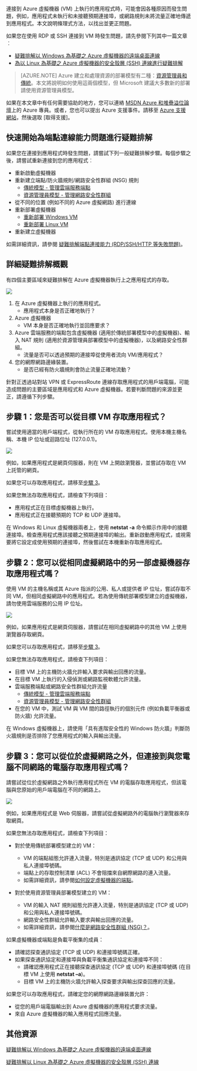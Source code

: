 連接到 Azure 虛擬機器 (VM) 上執行的應用程式時，可能會因各種原因而發生問題，例如，應用程式未執行和未接聽預期連接埠，或網路規則未將流量正確地傳遞到應用程式。本文說明條理式方法，以找出並更正問題。

如果您在使用 RDP 或 SSH 連接到 VM 時發生問題，請先參閱下列其中一篇文章︰

 - [疑難排解以 Windows 為基礎之 Azure 虛擬機器的遠端桌面連線](../articles/virtual-machines/virtual-machines-windows-troubleshoot-rdp-connection.md)
 - [為以 Linux 為基礎之 Azure 虛擬機器的安全殼層 (SSH) 連線進行疑難排解](../articles/virtual-machines/virtual-machines-linux-troubleshoot-ssh-connection.md)

> [AZURE.NOTE] Azure 建立和處理資源的部署模型有二種：[資源管理員和傳統](../articles/resource-manager-deployment-model.md)。本文將說明如何使用這兩個模型，但 Microsoft 建議大多數新的部署請使用資源管理員模型。

如果在本文章中有任何需要協助的地方，您可以連絡 [MSDN Azure 和堆疊溢位論壇](https://azure.microsoft.com/support/forums/)上的 Azure 專員。或者，您也可以提出 Azure 支援事件。請移至 [Azure 支援網站](https://azure.microsoft.com/support/options/)，然後選取 [取得支援]。

## 快速開始為端點連線能力問題進行疑難排解

如果您在連接到應用程式時發生問題，請嘗試下列一般疑難排解步驟。每個步驟之後，請嘗試重新連接到您的應用程式︰

- 重新啟動虛擬機器
- 重新建立端點/防火牆規則/網路安全性群組 (NSG) 規則
	- [傳統模型 - 管理雲端服務端點](../articles/cloud-services/cloud-services-enable-communication-role-instances.md)
	- [資源管理員模型 - 管理網路安全性群組](../articles/virtual-network/virtual-networks-create-nsg-arm-pportal.md)
- 從不同的位置 (例如不同的 Azure 虛擬網路) 進行連線
- 重新部署虛擬機器
	- [重新部署 Windows VM](../articles/virtual-machines/virtual-machines-windows-redeploy-to-new-node.md)
	- [重新部署 Linux VM](../articles/virtual-machines/virtual-machines-linux-redeploy-to-new-node.md)
- 重新建立虛擬機器

如需詳細資訊，請參閱 [疑難排解端點連接能力 (RDP/SSH/HTTP 等失敗問題)](https://social.msdn.microsoft.com/Forums/azure/zh-TW/538a8f18-7c1f-4d6e-b81c-70c00e25c93d/troubleshooting-endpoint-connectivity-rdpsshhttp-etc-failures?forum=WAVirtualMachinesforWindows)。

## 詳細疑難排解概觀

有四個主要區域來疑難排解在 Azure 虛擬機器執行上之應用程式的存取。

![](./media/virtual-machines-common-troubleshoot-app-connection/tshoot_app_access1.png)

1.	在 Azure 虛擬機器上執行的應用程式。
	- 應用程式本身是否正確地執行？
2.	Azure 虛擬機器
	- VM 本身是否正確地執行並回應要求？
3.	Azure 雲端服務的端點包含虛擬機器 (適用於傳統部署模型中的虛擬機器)、輸入 NAT 規則 (適用於資源管理員部署模型中的虛擬機器)，以及網路安全性群組。
	- 流量是否可以透過預期的連接埠從使用者流向 VM/應用程式？
4.	您的網際網路邊緣裝置。
	- 是否已經有防火牆規則會防止流量正確地流動？

針對正透過站對站 VPN 或 ExpressRoute 連線存取應用程式的用戶端電腦，可能造成問題的主要區域是應用程式和 Azure 虛擬機器。若要判斷問題的來源並更正，請遵循下列步驟。

## 步驟 1：您是否可以從目標 VM 存取應用程式？

嘗試使用適當的用戶端程式，從執行所在的 VM 存取應用程式。使用本機主機名稱、本機 IP 位址或迴路位址 (127.0.0.1)。

![](./media/virtual-machines-common-troubleshoot-app-connection/tshoot_app_access2.png)

例如，如果應用程式是網頁伺服器，則在 VM 上開啟瀏覽器，並嘗試存取在 VM 上託管的網頁。

如果您可以存取應用程式，請移至[步驟 3](#step2)。

如果您無法存取應用程式，請檢查下列項目：

- 應用程式正在目標虛擬機器上執行。
- 應用程式正在接聽預期的 TCP 和 UDP 連接埠。

在 Windows 和 Linux 虛擬機器兩者上，使用 **netstat -a** 命令顯示作用中的接聽連接埠。檢查應用程式應該接聽之預期連接埠的輸出。重新啟動應用程式，或視需要將它設定成使用預期的連接埠，然後嘗試在本機重新存取應用程式。

## <a id="step2"></a>步驟 2：您可以從相同虛擬網路中的另一部虛擬機器存取應用程式嗎？

使用 VM 的主機名稱或其 Azure 指派的公用、私人或提供者 IP 位址，嘗試存取不同 VM，但相同虛擬網路中的應用程式。若為使用傳統部署模型建立的虛擬機器，請勿使用雲端服務的公用 IP 位址。

![](./media/virtual-machines-common-troubleshoot-app-connection/tshoot_app_access3.png)

例如，如果應用程式是網頁伺服器，請嘗試在相同虛擬網路中的其他 VM 上使用瀏覽器存取網頁。

如果您可以存取應用程式，請移至[步驟 3](#step3)。

如果您無法存取應用程式，請檢查下列項目：

- 目標 VM 上的主機防火牆允許輸入要求與輸出回應的流量。
- 在目標 VM 上執行的入侵偵測或網路監視軟體允許流量。
- 雲端服務端點或網路安全性群組允許流量
	- [傳統模型 - 管理雲端服務端點](../articles/cloud-services/cloud-services-enable-communication-role-instances.md)
	- [資源管理員模型 - 管理網路安全性群組](../articles/virtual-network/virtual-networks-create-nsg-arm-pportal.md)
- 在您的 VM 中，測試 VM 與 VM 間的路徑執行的個別元件 (例如負載平衡器或防火牆) 允許流量。

在 Windows 虛擬機器上，請使用「具有進階安全性的 Windows 防火牆」判斷防火牆規則是否排除了您應用程式的輸入與輸出流量。

## <a id="step3"></a>步驟 3：您可以從位於虛擬網路之外，但連接到與您電腦不同網路的電腦存取應用程式嗎？

請嘗試從位於虛擬網路之外執行應用程式所在 VM 的電腦存取應用程式，但該電腦與您原始的用戶端電腦在不同的網路上。

![](./media/virtual-machines-common-troubleshoot-app-connection/tshoot_app_access4.png)

例如，如果應用程式是 Web 伺服器，請嘗試從虛擬網路外的電腦執行瀏覽器來存取網頁。

如果您無法存取應用程式，請檢查下列項目：

- 對於使用傳統部署模型建立的 VM：
	- VM 的端點組態允許連入流量，特別是通訊協定 (TCP 或 UDP) 和公用與私人連接埠號碼。
	- 端點上的存取控制清單 (ACL) 不會阻擋來自網際網路的連入流量。
	- 如需詳細資訊，請參閱[如何設定虛擬機器的端點](../articles/virtual-machines/virtual-machines-windows-classic-setup-endpoints.md)。
	
- 對於使用資源管理員部署模型建立的 VM：
	- VM 的輸入 NAT 規則組態允許連入流量，特別是通訊協定 (TCP 或 UDP) 和公用與私人連接埠號碼。
	- 網路安全性群組允許輸入要求與輸出回應的流量。
	- 如需詳細資訊，請參閱[什麼是網路安全性群組 (NSG)？](../articles/virtual-network/virtual-networks-nsg.md)。

如果虛擬機器或端點是負載平衡集的成員：

- 請確認探查通訊協定 (TCP 或 UDP) 和連接埠號碼正確。
- 如果探查通訊協定和連接埠與負載平衡集通訊協定和連接埠不同：
	- 請確認應用程式正在接聽探查通訊協定 (TCP 或 UDP) 和連接埠號碼 (在目標 VM 上使用 **netstat –a**)。
	- 目標 VM 上的主機防火牆允許輸入探查要求與輸出探查回應的流量。

如果您可以存取應用程式，請確定您的網際網路邊緣裝置允許：

- 從您的用戶端電腦輸出到 Azure 虛擬機器的應用程式要求流量。
- 來自 Azure 虛擬機器的輸入應用程式回應流量。

## 其他資源

[疑難排解以 Windows 為基礎之 Azure 虛擬機器的遠端桌面連線](../articles/virtual-machines/virtual-machines-windows-troubleshoot-rdp-connection.md)

[疑難排解以 Linux 為基礎之 Azure 虛擬機器的安全殼層 (SSH) 連線](../articles/virtual-machines/virtual-machines-linux-troubleshoot-ssh-connection.md)

<!---HONumber=AcomDC_0622_2016-->